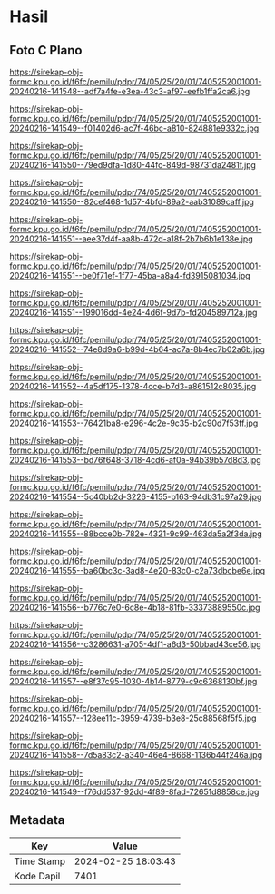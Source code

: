 # Hasil

## Foto C Plano

https://sirekap-obj-formc.kpu.go.id/f6fc/pemilu/pdpr/74/05/25/20/01/7405252001001-20240216-141548--adf7a4fe-e3ea-43c3-af97-eefb1ffa2ca6.jpg

https://sirekap-obj-formc.kpu.go.id/f6fc/pemilu/pdpr/74/05/25/20/01/7405252001001-20240216-141549--f01402d6-ac7f-46bc-a810-824881e9332c.jpg

https://sirekap-obj-formc.kpu.go.id/f6fc/pemilu/pdpr/74/05/25/20/01/7405252001001-20240216-141550--79ed9dfa-1d80-44fc-849d-98731da2481f.jpg

https://sirekap-obj-formc.kpu.go.id/f6fc/pemilu/pdpr/74/05/25/20/01/7405252001001-20240216-141550--82cef468-1d57-4bfd-89a2-aab31089caff.jpg

https://sirekap-obj-formc.kpu.go.id/f6fc/pemilu/pdpr/74/05/25/20/01/7405252001001-20240216-141551--aee37d4f-aa8b-472d-a18f-2b7b6b1e138e.jpg

https://sirekap-obj-formc.kpu.go.id/f6fc/pemilu/pdpr/74/05/25/20/01/7405252001001-20240216-141551--be0f71ef-1f77-45ba-a8a4-fd3915081034.jpg

https://sirekap-obj-formc.kpu.go.id/f6fc/pemilu/pdpr/74/05/25/20/01/7405252001001-20240216-141551--199016dd-4e24-4d6f-9d7b-fd204589712a.jpg

https://sirekap-obj-formc.kpu.go.id/f6fc/pemilu/pdpr/74/05/25/20/01/7405252001001-20240216-141552--74e8d9a6-b99d-4b64-ac7a-8b4ec7b02a6b.jpg

https://sirekap-obj-formc.kpu.go.id/f6fc/pemilu/pdpr/74/05/25/20/01/7405252001001-20240216-141552--4a5df175-1378-4cce-b7d3-a861512c8035.jpg

https://sirekap-obj-formc.kpu.go.id/f6fc/pemilu/pdpr/74/05/25/20/01/7405252001001-20240216-141553--76421ba8-e296-4c2e-9c35-b2c90d7f53ff.jpg

https://sirekap-obj-formc.kpu.go.id/f6fc/pemilu/pdpr/74/05/25/20/01/7405252001001-20240216-141553--bd76f648-3718-4cd6-af0a-94b39b57d8d3.jpg

https://sirekap-obj-formc.kpu.go.id/f6fc/pemilu/pdpr/74/05/25/20/01/7405252001001-20240216-141554--5c40bb2d-3226-4155-b163-94db31c97a29.jpg

https://sirekap-obj-formc.kpu.go.id/f6fc/pemilu/pdpr/74/05/25/20/01/7405252001001-20240216-141555--88bcce0b-782e-4321-9c99-463da5a2f3da.jpg

https://sirekap-obj-formc.kpu.go.id/f6fc/pemilu/pdpr/74/05/25/20/01/7405252001001-20240216-141555--ba60bc3c-3ad8-4e20-83c0-c2a73dbcbe6e.jpg

https://sirekap-obj-formc.kpu.go.id/f6fc/pemilu/pdpr/74/05/25/20/01/7405252001001-20240216-141556--b776c7e0-6c8e-4b18-81fb-33373889550c.jpg

https://sirekap-obj-formc.kpu.go.id/f6fc/pemilu/pdpr/74/05/25/20/01/7405252001001-20240216-141556--c3286631-a705-4df1-a6d3-50bbad43ce56.jpg

https://sirekap-obj-formc.kpu.go.id/f6fc/pemilu/pdpr/74/05/25/20/01/7405252001001-20240216-141557--e8f37c95-1030-4b14-8779-c9c6368130bf.jpg

https://sirekap-obj-formc.kpu.go.id/f6fc/pemilu/pdpr/74/05/25/20/01/7405252001001-20240216-141557--128ee11c-3959-4739-b3e8-25c88568f5f5.jpg

https://sirekap-obj-formc.kpu.go.id/f6fc/pemilu/pdpr/74/05/25/20/01/7405252001001-20240216-141558--7d5a83c2-a340-46e4-8668-1136b44f246a.jpg

https://sirekap-obj-formc.kpu.go.id/f6fc/pemilu/pdpr/74/05/25/20/01/7405252001001-20240216-141549--f76dd537-92dd-4f89-8fad-72651d8858ce.jpg


## Metadata

| Key        | Value               |
| ---------- | ------------------- |
| Time Stamp | 2024-02-25 18:03:43 |
| Kode Dapil | 7401                |



